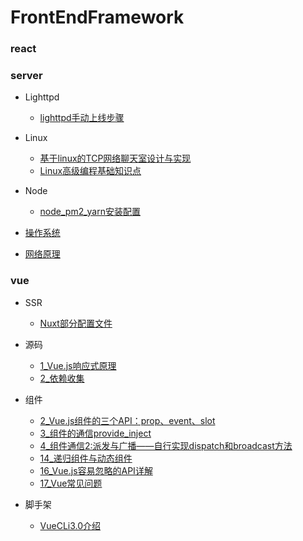 # FrontEndFramework

### react

### server
- Lighttpd
  - [lighttpd手动上线步骤](/server/Lighttpd/lighttpd手动上线步骤.md)
- Linux
  - [基于linux的TCP网络聊天室设计与实现](/server/Linux/基于linux的TCP网络聊天室设计与实现.md)
  - [Linux高级编程基础知识点](/server/Linux/Linux高级编程基础知识点.md)
  
- Node 
  - [node_pm2_yarn安装配置](/server/Node/node_pm2_yarn.md)

- [操作系统](/server/操作系统.md)
- [网络原理](/server/网络原理.md)

### vue
- SSR
  - [Nuxt部分配置文件](/vue/SSR/Nuxt部分配置文件.md)
- 源码
  - [1_Vue.js响应式原理](/vue/源码/1_Vue.js响应式原理.md)
  - [2_依赖收集](/vue/源码/2_依赖收集.md)

- 组件
  - [2_Vue.js组件的三个API：prop、event、slot](/vue/组件/2_Vue.js组件的三个API：prop、event、slot.md)
  - [3_组件的通信provide_inject](/vue/组件/3_组件的通信provide_inject.md)
  - [4_组件通信2:派发与广播——自行实现dispatch和broadcast方法](/vue/组件/4_组件通信2:派发与广播——自行实现dispatch和broadcast方法.md)
  - [14_递归组件与动态组件](/vue/组件/14_递归组件与动态组件.md)
  - [16_Vue.js容易忽略的API详解](/vue/组件/16_Vue.js容易忽略的API详解.md)
  - [17_Vue常见问题](/vue/组件/17_Vue常见问题.md)

- 脚手架
  - [VueCLi3.0介绍](/vue/脚手架/VueCLi3.0介绍.md)